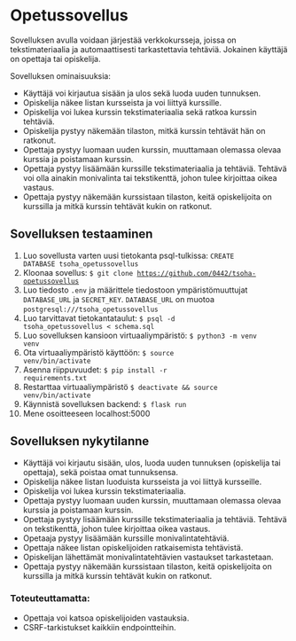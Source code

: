 # Opetussovellus

Sovelluksen avulla voidaan järjestää verkkokursseja, joissa on tekstimateriaalia ja automaattisesti tarkastettavia tehtäviä. Jokainen käyttäjä on opettaja tai opiskelija.

Sovelluksen ominaisuuksia:

* Käyttäjä voi kirjautua sisään ja ulos sekä luoda uuden tunnuksen.
* Opiskelija näkee listan kursseista ja voi liittyä kurssille.
* Opiskelija voi lukea kurssin tekstimateriaalia sekä ratkoa kurssin tehtäviä.
* Opiskelija pystyy näkemään tilaston, mitkä kurssin tehtävät hän on ratkonut.
* Opettaja pystyy luomaan uuden kurssin, muuttamaan olemassa olevaa kurssia ja poistamaan kurssin.
* Opettaja pystyy lisäämään kurssille tekstimateriaalia ja tehtäviä. Tehtävä voi olla ainakin monivalinta tai tekstikenttä, johon tulee kirjoittaa oikea vastaus.
* Opettaja pystyy näkemään kurssistaan tilaston, keitä opiskelijoita on kurssilla ja mitkä kurssin tehtävät kukin on ratkonut.

## Sovelluksen testaaminen
1. Luo sovellusta varten uusi tietokanta psql-tulkissa: <code>CREATE DATABASE tsoha_opetussovellus</code>
1. Kloonaa sovellus: <code>$ git clone https://github.com/0442/tsoha-opetussovellus</code>
1. Luo tiedosto <code>.env</code> ja määrittele tiedostoon ympäristömuuttujat <code>DATABASE_URL</code>  ja <code>SECRET_KEY</code>. <code>DATABASE_URL</code> on muotoa <code>postgresql:///tsoha_opetussovellus</code>
1. Luo tarvittavat tietokantataulut: <code>$ psql -d tsoha_opetussovellus < schema.sql</code>
1. Luo sovelluksen kansioon virtuaaliympäristö: <code>$ python3 -m venv venv</code>
1. Ota virtuaaliympäristö käyttöön: <code>$ source venv/bin/activate</code>
1. Asenna riippuvuudet: <code>$ pip install -r requirements.txt</code>
1. Restarttaa virtuaaliympäristö <code>$ deactivate && source venv/bin/activate</code>
1. Käynnistä sovelluksen backend: <code>$ flask run</code>
1. Mene osoitteeseen localhost:5000

## Sovelluksen nykytilanne
- Käyttäjä voi kirjautu sisään, ulos, luoda uuden tunnuksen (opiskelija tai opettaja), sekä poistaa omat tunnuksensa.
- Opiskelija näkee listan luoduista kursseista ja voi liittyä kursseille.
- Opiskelija voi lukea kurssin tekstimateriaalia.
- Opettaja pystyy luomaan uuden kurssin, muuttamaan olemassa olevaa kurssia ja poistamaan kurssin.
- Opettaja pystyy lisäämään kurssille tekstimateriaalia ja tehtäviä. Tehtävä on tekstikenttä, johon tulee kirjoittaa oikea vastaus.
- Opetaaja pystyy lisäämään kurssille monivalintatehtäviä.
- Opettaja näkee listan opiskelijoiden ratkaisemista tehtävistä.
- Opiskelijan lähettämät monivalintatehtävien vastaukset tarkastetaan.
- Opettaja pystyy näkemään kurssistaan tilaston, keitä opiskelijoita on kurssilla ja mitkä kurssin tehtävät kukin on ratkonut.

### Toteuteuttamatta:
- Opettaja voi katsoa opiskelijoiden vastauksia.
- CSRF-tarkistukset kaikkiin endpointteihin.
